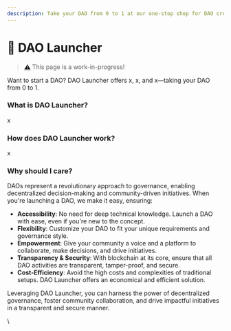 ```yaml
---
description: Take your DAO from 0 to 1 at our one-stop shop for DAO creation.
---
```


# 🚀 DAO Launcher

> [⚠️](https://emojipedia.org/warning) This page is a work-in-progress!

Want to start a DAO? DAO Launcher offers x, x, and x—taking your DAO from 0 to 1.

### What is DAO Launcher?

x

### How does DAO Launcher work?

x

### Why should I care?

DAOs represent a revolutionary approach to governance, enabling decentralized decision-making and community-driven initiatives. When you're launching a DAO, we make it easy, ensuring:

* **Accessibility**: No need for deep technical knowledge. Launch a DAO with ease, even if you're new to the concept.
* **Flexibility**: Customize your DAO to fit your unique requirements and governance style.
* **Empowerment**: Give your community a voice and a platform to collaborate, make decisions, and drive initiatives.
* **Transparency & Security**: With blockchain at its core, ensure that all DAO activities are transparent, tamper-proof, and secure.
* **Cost-Efficiency**: Avoid the high costs and complexities of traditional setups. DAO Launcher offers an economical and efficient solution.

Leveraging DAO Launcher, you can harness the power of decentralized governance, foster community collaboration, and drive impactful initiatives in a transparent and secure manner.

\
